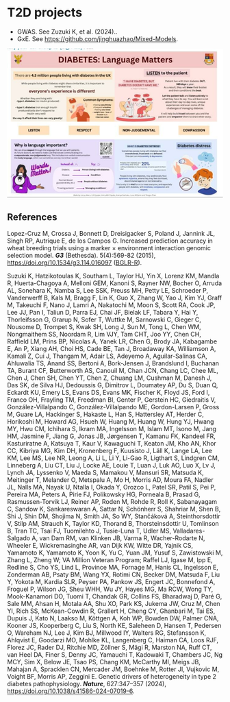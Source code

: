 # T2D projects

- GWAS. See Zuzuki K, et al. (2024)..
- GxE. See <https://github.com/jinghuazhao/Mixed-Models>.

![](T2D.jpg)

## References

Lopez-Cruz M, Crossa J, Bonnett D, Dreisigacker S, Poland J, Jannink JL, Singh RP, Autrique E, de los Campos G. Increased prediction accuracy in wheat breeding trials using a marker × environment interaction genomic selection model. ***G3*** (Bethesda). 5(4):569-82 (2015), <https://doi.org/10.1534/g3.114.016097> ([BGLR-R](https://github.com/gdlc/BGLR-R)).

Suzuki K, Hatzikotoulas K, Southam L, Taylor HJ, Yin X, Lorenz KM, Mandla R, Huerta-Chagoya A, Melloni GEM, Kanoni S, Rayner NW, Bocher O, Arruda AL, Sonehara K, Namba S, Lee SSK, Preuss MH, Petty LE, Schroeder P, Vanderwerff B, Kals M, Bragg F, Lin K, Guo X, Zhang W, Yao J, Kim YJ, Graff M, Takeuchi F, Nano J, Lamri A, Nakatochi M, Moon S, Scott RA, Cook JP, Lee JJ, Pan I, Taliun D, Parra EJ, Chai JF, Bielak LF, Tabara Y, Hai Y, Thorleifsson G, Grarup N, Sofer T, Wuttke M, Sarnowski C, Gieger C, Nousome D, Trompet S, Kwak SH, Long J, Sun M, Tong L, Chen WM, Nongmaithem SS, Noordam R, Lim VJY, Tam CHT, Joo YY, Chen CH, Raffield LM, Prins BP, Nicolas A, Yanek LR, Chen G, Brody JA, Kabagambe E, An P, Xiang AH, Choi HS, Cade BE, Tan J, Broadaway KA, Williamson A, Kamali Z, Cui J, Thangam M, Adair LS, Adeyemo A, Aguilar-Salinas CA, Ahluwalia TS, Anand SS, Bertoni A, Bork-Jensen J, Brandslund I, Buchanan TA, Burant CF, Butterworth AS, Canouil M, Chan JCN, Chang LC, Chee ML, Chen J, Chen SH, Chen YT, Chen Z, Chuang LM, Cushman M, Danesh J, Das SK, de Silva HJ, Dedoussis G, Dimitrov L, Doumatey AP, Du S, Duan Q, Eckardt KU, Emery LS, Evans DS, Evans MK, Fischer K, Floyd JS, Ford I, Franco OH, Frayling TM, Freedman BI, Genter P, Gerstein HC, Giedraitis V, González-Villalpando C, González-Villalpando ME, Gordon-Larsen P, Gross M, Guare LA, Hackinger S, Hakaste L, Han S, Hattersley AT, Herder C, Horikoshi M, Howard AG, Hsueh W, Huang M, Huang W, Hung YJ, Hwang MY, Hwu CM, Ichihara S, Ikram MA, Ingelsson M, Islam MT, Isono M, Jang HM, Jasmine F, Jiang G, Jonas JB, Jørgensen T, Kamanu FK, Kandeel FR, Kasturiratne A, Katsuya T, Kaur V, Kawaguchi T, Keaton JM, Kho AN, Khor CC, Kibriya MG, Kim DH, Kronenberg F, Kuusisto J, Läll K, Lange LA, Lee KM, Lee MS, Lee NR, Leong A, Li L, Li Y, Li-Gao R, Ligthart S, Lindgren CM, Linneberg A, Liu CT, Liu J, Locke AE, Louie T, Luan J, Luk AO, Luo X, Lv J, Lynch JA, Lyssenko V, Maeda S, Mamakou V, Mansuri SR, Matsuda K, Meitinger T, Melander O, Metspalu A, Mo H, Morris AD, Moura FA, Nadler JL, Nalls MA, Nayak U, Ntalla I, Okada Y, Orozco L, Patel SR, Patil S, Pei P, Pereira MA, Peters A, Pirie FJ, Polikowsky HG, Porneala B, Prasad G, Rasmussen-Torvik LJ, Reiner AP, Roden M, Rohde R, Roll K, Sabanayagam C, Sandow K, Sankareswaran A, Sattar N, Schönherr S, Shahriar M, Shen B, Shi J, Shin DM, Shojima N, Smith JA, So WY, Stančáková A, Steinthorsdottir V, Stilp AM, Strauch K, Taylor KD, Thorand B, Thorsteinsdottir U, Tomlinson B, Tran TC, Tsai FJ, Tuomilehto J, Tusie-Luna T, Udler MS, Valladares-Salgado A, van Dam RM, van Klinken JB, Varma R, Wacher-Rodarte N, Wheeler E, Wickremasinghe AR, van Dijk KW, Witte DR, Yajnik CS, Yamamoto K, Yamamoto K, Yoon K, Yu C, Yuan JM, Yusuf S, Zawistowski M, Zhang L, Zheng W; VA Million Veteran Program; Raffel LJ, Igase M, Ipp E, Redline S, Cho YS, Lind L, Province MA, Fornage M, Hanis CL, Ingelsson E, Zonderman AB, Psaty BM, Wang YX, Rotimi CN, Becker DM, Matsuda F, Liu Y, Yokota M, Kardia SLR, Peyser PA, Pankow JS, Engert JC, Bonnefond A, Froguel P, Wilson JG, Sheu WHH, Wu JY, Hayes MG, Ma RCW, Wong TY, Mook-Kanamori DO, Tuomi T, Chandak GR, Collins FS, Bharadwaj D, Paré G, Sale MM, Ahsan H, Motala AA, Shu XO, Park KS, Jukema JW, Cruz M, Chen YI, Rich SS, McKean-Cowdin R, Grallert H, Cheng CY, Ghanbari M, Tai ES, Dupuis J, Kato N, Laakso M, Köttgen A, Koh WP, Bowden DW, Palmer CNA, Kooner JS, Kooperberg C, Liu S, North KE, Saleheen D, Hansen T, Pedersen O, Wareham NJ, Lee J, Kim BJ, Millwood IY, Walters RG, Stefansson K, Ahlqvist E, Goodarzi MO, Mohlke KL, Langenberg C, Haiman CA, Loos RJF, Florez JC, Rader DJ, Ritchie MD, Zöllner S, Mägi R, Marston NA, Ruff CT, van Heel DA, Finer S, Denny JC, Yamauchi T, Kadowaki T, Chambers JC, Ng MCY, Sim X, Below JE, Tsao PS, Chang KM, McCarthy MI, Meigs JB, Mahajan A, Spracklen CN, Mercader JM, Boehnke M, Rotter JI, Vujkovic M, Voight BF, Morris AP, Zeggini E. Genetic drivers of heterogeneity in type 2 diabetes pathophysiology. ***Nature***, 627:347–357 (2024), <https://doi.org/10.1038/s41586-024-07019-6>.
